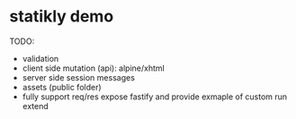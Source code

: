 # statikly demo

TODO:

- validation
- client side mutation (api): alpine/xhtml
- server side session messages
- assets (public folder)
- fully support req/res expose fastify and provide exmaple of custom run extend
